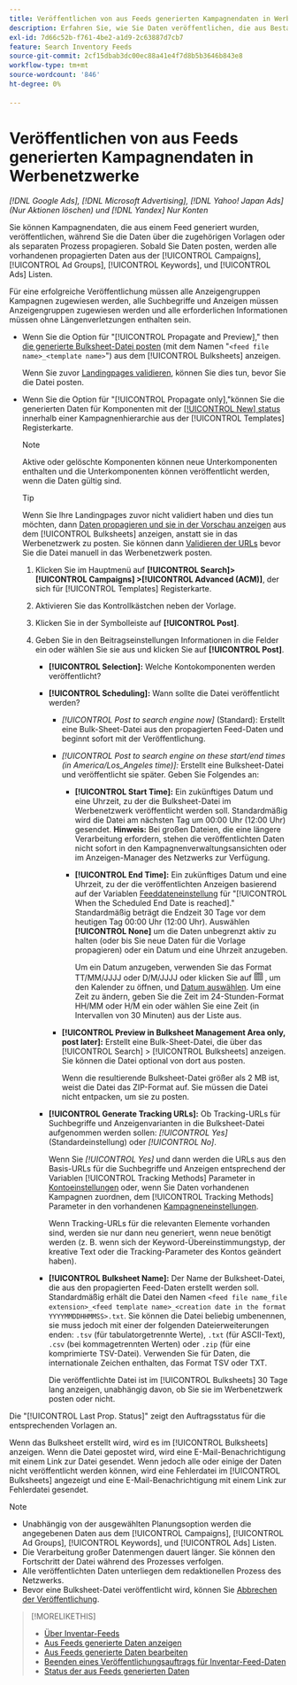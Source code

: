 ```yaml
---
title: Veröffentlichen von aus Feeds generierten Kampagnendaten in Werbenetzwerke
description: Erfahren Sie, wie Sie Daten veröffentlichen, die aus Bestandsdaten-Feeds in Werbenetzwerke generiert wurden.
exl-id: 7d66c52b-f761-4be2-a1d9-2c63887d7cb7
feature: Search Inventory Feeds
source-git-commit: 2cf15dbab3dc00ec88a41e4f7d8b5b3646b843e8
workflow-type: tm+mt
source-wordcount: '846'
ht-degree: 0%

---
```


# Veröffentlichen von aus Feeds generierten Kampagnendaten in Werbenetzwerke

*[!DNL Google Ads], [!DNL Microsoft Advertising], [!DNL Yahoo! Japan Ads] (Nur Aktionen löschen) und [!DNL Yandex] Nur Konten*

Sie können Kampagnendaten, die aus einem Feed generiert wurden, veröffentlichen, während Sie die Daten über die zugehörigen Vorlagen oder als separaten Prozess propagieren. Sobald Sie Daten posten, werden alle vorhandenen propagierten Daten aus der [!UICONTROL Campaigns], [!UICONTROL Ad Groups], [!UICONTROL Keywords], und [!UICONTROL Ads] Listen.

Für eine erfolgreiche Veröffentlichung müssen alle Anzeigengruppen Kampagnen zugewiesen werden, alle Suchbegriffe und Anzeigen müssen Anzeigengruppen zugewiesen werden und alle erforderlichen Informationen müssen ohne Längenverletzungen enthalten sein.

* Wenn Sie die Option für &quot;[!UICONTROL Propagate and Preview],&quot; then [die generierte Bulksheet-Datei posten](/help/search-social-commerce/campaign-management/bulksheets/bulksheet-post.md) (mit dem Namen &quot;`<feed file name>_<template name>`&quot;) aus dem [!UICONTROL Bulksheets] anzeigen.

  Wenn Sie zuvor [Landingpages validieren](/help/search-social-commerce/campaign-management/bulksheets/bulksheet-validate-landing-pages.md), können Sie dies tun, bevor Sie die Datei posten.

* Wenn Sie die Option für &quot;[!UICONTROL Propagate only],&quot;können Sie die generierten Daten für Komponenten mit der [[!UICONTROL New] status](propagated-data-status.md) innerhalb einer Kampagnenhierarchie aus der [!UICONTROL Templates] Registerkarte.

  >[!NOTE]
  >
  >Aktive oder gelöschte Komponenten können neue Unterkomponenten enthalten und die Unterkomponenten können veröffentlicht werden, wenn die Daten gültig sind.

  >[!TIP]
  >
  >Wenn Sie Ihre Landingpages zuvor nicht validiert haben und dies tun möchten, dann [Daten propagieren und sie in der Vorschau anzeigen](feed-data-propagate.md) aus dem [!UICONTROL Bulksheets] anzeigen, anstatt sie in das Werbenetzwerk zu posten. Sie können dann [Validieren der URLs](/help/search-social-commerce/campaign-management/bulksheets/bulksheet-validate-landing-pages.md) bevor Sie die Datei manuell in das Werbenetzwerk posten.

   1. Klicken Sie im Hauptmenü auf **[!UICONTROL Search]> [!UICONTROL Campaigns] >[!UICONTROL Advanced (ACM)]**, der sich für [!UICONTROL Templates] Registerkarte.

   1. Aktivieren Sie das Kontrollkästchen neben der Vorlage.

   1. Klicken Sie in der Symbolleiste auf **[!UICONTROL Post]**.

   1. Geben Sie in den Beitragseinstellungen Informationen in die Felder ein oder wählen Sie sie aus und klicken Sie auf **[!UICONTROL Post]**.

      * **[!UICONTROL Selection]:** Welche Kontokomponenten werden veröffentlicht?

      * **[!UICONTROL Scheduling]:** Wann sollte die Datei veröffentlicht werden?

         * *[!UICONTROL Post to search engine now]* (Standard): Erstellt eine Bulk-Sheet-Datei aus den propagierten Feed-Daten und beginnt sofort mit der Veröffentlichung.

         * *[!UICONTROL Post to search engine on these start/end times (in America/Los_Angeles time)]:* Erstellt eine Bulksheet-Datei und veröffentlicht sie später. Geben Sie Folgendes an:

            * **[!UICONTROL Start Time]:** Ein zukünftiges Datum und eine Uhrzeit, zu der die Bulksheet-Datei im Werbenetzwerk veröffentlicht werden soll. Standardmäßig wird die Datei am nächsten Tag um 00:00 Uhr (12:00 Uhr) gesendet. **Hinweis:** Bei großen Dateien, die eine längere Verarbeitung erfordern, stehen die veröffentlichten Daten nicht sofort in den Kampagnenverwaltungsansichten oder im Anzeigen-Manager des Netzwerks zur Verfügung.

            * **[!UICONTROL End Time]:** Ein zukünftiges Datum und eine Uhrzeit, zu der die veröffentlichten Anzeigen basierend auf der Variablen [Feeddateneinstellung](feed-settings-manage.md#feed-data-settings) für &quot;[!UICONTROL When the Scheduled End Date is reached].&quot; Standardmäßig beträgt die Endzeit 30 Tage vor dem heutigen Tag 00:00 Uhr (12:00 Uhr). Auswählen **[!UICONTROL None]** um die Daten unbegrenzt aktiv zu halten (oder bis Sie neue Daten für die Vorlage propagieren) oder ein Datum und eine Uhrzeit anzugeben.

              Um ein Datum anzugeben, verwenden Sie das Format TT/MM/JJJJ oder D/M/JJJJ oder klicken Sie auf ![Kalender](/help/search-social-commerce/assets/calendar.png "Kalender") , um den Kalender zu öffnen, und [Datum auswählen](/help/search-social-commerce/common-tasks/navigation-editing-selection/calendar.md). Um eine Zeit zu ändern, geben Sie die Zeit im 24-Stunden-Format HH/MM oder H/M ein oder wählen Sie eine Zeit (in Intervallen von 30 Minuten) aus der Liste aus.

         * **[!UICONTROL Preview in Bulksheet Management Area only, post later]:** Erstellt eine Bulk-Sheet-Datei, die über das [!UICONTROL Search] > [!UICONTROL Bulksheets] anzeigen. Sie können die Datei optional von dort aus posten.

           Wenn die resultierende Bulksheet-Datei größer als 2 MB ist, weist die Datei das ZIP-Format auf. Sie müssen die Datei nicht entpacken, um sie zu posten.

      * **[!UICONTROL Generate Tracking URLs]:** Ob Tracking-URLs für Suchbegriffe und Anzeigenvarianten in die Bulksheet-Datei aufgenommen werden sollen: *[!UICONTROL Yes]* (Standardeinstellung) oder *[!UICONTROL No]*.

        Wenn Sie *[!UICONTROL Yes]* und dann werden die URLs aus den Basis-URLs für die Suchbegriffe und Anzeigen entsprechend der Variablen [!UICONTROL Tracking Methods] Parameter in [Kontoeinstellungen](/help/search-social-commerce/campaign-management/accounts/ad-network-account-manage.md) oder, wenn Sie Daten vorhandenen Kampagnen zuordnen, dem [!UICONTROL Tracking Methods] Parameter in den vorhandenen [Kampagneneinstellungen](/help/search-social-commerce/campaign-management/campaigns/campaign-manage.md).

        Wenn Tracking-URLs für die relevanten Elemente vorhanden sind, werden sie nur dann neu generiert, wenn neue benötigt werden (z. B. wenn sich der Keyword-Übereinstimmungstyp, der kreative Text oder die Tracking-Parameter des Kontos geändert haben).

      * **[!UICONTROL Bulksheet Name]:** Der Name der Bulksheet-Datei, die aus den propagierten Feed-Daten erstellt werden soll. Standardmäßig erhält die Datei den Namen `<feed file name_file extension>_<feed template name>_<creation date in the format YYYYMMDDHHMMSS>.txt`. Sie können die Datei beliebig umbenennen, sie muss jedoch mit einer der folgenden Dateierweiterungen enden: `.tsv` (für tabulatorgetrennte Werte), `.txt` (für ASCII-Text), `.csv` (bei kommagetrennten Werten) oder `.zip` (für eine komprimierte TSV-Datei). Verwenden Sie für Daten, die internationale Zeichen enthalten, das Format TSV oder TXT.

        Die veröffentlichte Datei ist im [!UICONTROL Bulksheets] 30 Tage lang anzeigen, unabhängig davon, ob Sie sie im Werbenetzwerk posten oder nicht.

Die &quot;[!UICONTROL Last Prop. Status]&quot; zeigt den Auftragsstatus für die entsprechenden Vorlagen an.

Wenn das Bulksheet erstellt wird, wird es im [!UICONTROL Bulksheets] anzeigen. Wenn die Datei gepostet wird, wird eine E-Mail-Benachrichtigung mit einem Link zur Datei gesendet. Wenn jedoch alle oder einige der Daten nicht veröffentlicht werden können, wird eine Fehlerdatei im [!UICONTROL Bulksheets] angezeigt und eine E-Mail-Benachrichtigung mit einem Link zur Fehlerdatei gesendet.

>[!NOTE]
>
>* Unabhängig von der ausgewählten Planungsoption werden die angegebenen Daten aus dem [!UICONTROL Campaigns], [!UICONTROL Ad Groups], [!UICONTROL Keywords], und [!UICONTROL Ads] Listen.
>* Die Verarbeitung großer Datenmengen dauert länger. Sie können den Fortschritt der Datei während des Prozesses verfolgen.
>* Alle veröffentlichten Daten unterliegen dem redaktionellen Prozess des Netzwerks.
>* Bevor eine Bulksheet-Datei veröffentlicht wird, können Sie [Abbrechen der Veröffentlichung](/help/search-social-commerce/campaign-management/bulksheets/bulksheet-stop-job.md).

>[!MORELIKETHIS]
>
>* [Über Inventar-Feeds](inventory-feeds-about.md)
>* [Aus Feeds generierte Daten anzeigen](propagated-data-view.md)
>* [Aus Feeds generierte Daten bearbeiten](propagated-data-edit.md)
>* [Beenden eines Veröffentlichungsauftrags für Inventar-Feed-Daten](stop-job.md)
>* [Status der aus Feeds generierten Daten](propagated-data-status.md)
